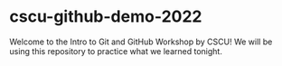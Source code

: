 # cscu-github-demo-2022

Welcome to the Intro to Git and GitHub Workshop by CSCU!
We will be using this repository to practice what we learned tonight.
